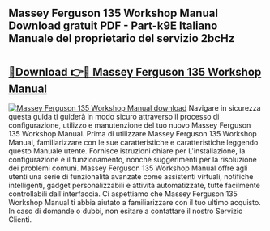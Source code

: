 ## Massey Ferguson 135 Workshop Manual Download gratuit PDF - Part-k9E Italiano Manuale del proprietario del servizio 2bcHz

# <h2><a href="http://dffwli.blite.top/?on=Massey+Ferguson+135+Workshop+Manual">🔗Download 👉🔴 Massey Ferguson 135 Workshop Manual</a></h2>

[![Massey Ferguson 135 Workshop Manual download](https://i.imgur.com/lujVjoI.png)](http://dffwli.blite.top/?on=Massey+Ferguson+135+Workshop+Manual)
Navigare in sicurezza questa guida ti guiderà in modo sicuro attraverso il processo di configurazione, utilizzo e manutenzione del tuo nuovo Massey Ferguson 135 Workshop Manual. Prima di utilizzare Massey Ferguson 135 Workshop Manual, familiarizzare con le sue caratteristiche e caratteristiche leggendo questo Manuale utente. Fornisce istruzioni chiare per L'installazione, la configurazione e il funzionamento, nonché suggerimenti per la risoluzione dei problemi comuni. Massey Ferguson 135 Workshop Manual offre agli utenti una serie di funzionalità avanzate come assistenti virtuali, notifiche intelligenti, gadget personalizzabili e attività automatizzate, tutte facilmente controllabili dall'interfaccia. Ci aspettiamo che Massey Ferguson 135 Workshop Manual ti abbia aiutato a familiarizzare con il tuo ultimo acquisto. In caso di domande o dubbi, non esitare a contattare il nostro Servizio Clienti.
